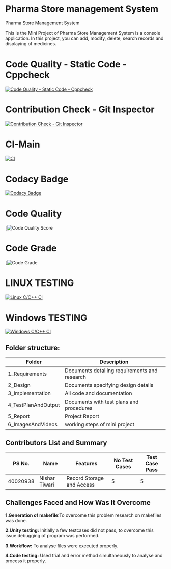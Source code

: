# Pharma Store management System

Pharma Store Management System

This is the Mini Project of Pharma Store Management System is a console application. In this project, you can add, modify, delete, search records and displaying of medicines.


# Code Quality - Static Code - Cppcheck
[![Code Quality - Static Code - Cppcheck](https://github.com/TiwariNishar/M1_Application_PharmaStore_Management_System/actions/workflows/cppcheck.yml/badge.svg)](https://github.com/TiwariNishar/M1_Application_PharmaStore_Management_System/actions/workflows/cppcheck.yml)

# Contribution Check - Git Inspector
[![Contribution Check - Git Inspector](https://github.com/TiwariNishar/M1_Application_PharmaStore_Management_System/actions/workflows/gitinspector.yml/badge.svg)](https://github.com/TiwariNishar/M1_Application_PharmaStore_Management_System/actions/workflows/gitinspector.yml)


# CI-Main
[![CI](https://github.com/TiwariNishar/M1_Application_PharmaStore_Management_System/actions/workflows/main.yml/badge.svg)](https://github.com/TiwariNishar/M1_Application_PharmaStore_Management_System/actions/workflows/main.yml)

# Codacy Badge
[![Codacy Badge](https://app.codacy.com/project/badge/Grade/a92d9b61587b425f982fa589cde41401)](https://www.codacy.com/gh/TiwariNishar/M1_Application_PharmaStore_Management_System/dashboard?utm_source=github.com&amp;utm_medium=referral&amp;utm_content=TiwariNishar/M1_Application_PharmaStore_Management_System&amp;utm_campaign=Badge_Grade)

# Code Quality
[![Code Quality Score](https://api.codiga.io/project/29921/score/svg)

# Code Grade
[![Code Grade](https://api.codiga.io/project/29921/status/svg)
# LINUX TESTING
[![Linux C/C++ CI](https://github.com/TiwariNishar/M1_Application_PharmaStore_Management_System/actions/workflows/Linux_c-cpp.yml/badge.svg)](https://github.com/TiwariNishar/M1_Application_PharmaStore_Management_System/actions/workflows/Linux_c-cpp.yml)

# Windows TESTING
[![Windows C/C++ CI](https://github.com/TiwariNishar/M1_Application_PharmaStore_Management_System/actions/workflows/Windows_c-cpp.yml/badge.svg)](https://github.com/TiwariNishar/M1_Application_PharmaStore_Management_System/actions/workflows/Windows_c-cpp.yml)

## Folder structure:
|Folder|	Description|
|------|-------------|
|1_Requirements|	Documents detailing requirements and research|
|2_Design|	Documents specifying design details|
|3_Implementation|	All code and documentation|
|4_TestPlanAndOutput|	Documents with test plans and procedures|
|5_Report|	Project Report|
|6_ImagesAndVideos|	working steps of mini project|




## Contributors List and Summary
|PS No.|	Name|	Features|	No Test Cases|	Test Case Pass|
|-------|--------|------------|--------|------------|
|40020938|Nishar Tiwari|	Record Storage and Access|	5	|5|

## Challenges Faced and How Was It Overcome

**1.Generation of makefile**:To overcome this problem research on makefiles was done.

**2.Unity testing:** Initially a few testcases did not pass, to overcome this issue debugging of program was performed.

**3.Workflow:** To analyse files were executed properly.
  
**4.Code testing:** Used trial and error method simultaneously to analyse and process it properly.
